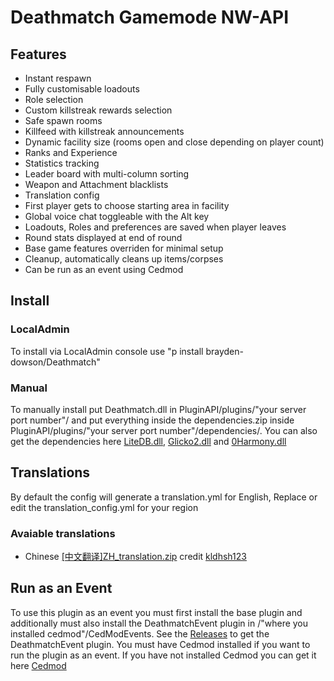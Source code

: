# Deathmatch Gamemode NW-API
## Features
- Instant respawn
- Fully customisable loadouts
- Role selection
- Custom killstreak rewards selection
- Safe spawn rooms
- Killfeed with killstreak announcements
- Dynamic facility size (rooms open and close depending on player count)
- Ranks and Experience
- Statistics tracking
- Leader board with multi-column sorting
- Weapon and Attachment blacklists
- Translation config
- First player gets to choose starting area in facility
- Global voice chat toggleable with the Alt key
- Loadouts, Roles and preferences are saved when player leaves
- Round stats displayed at end of round
- Base game features overriden for minimal setup
- Cleanup, automatically cleans up items/corpses 
- Can be run as an event using Cedmod

## Install
### LocalAdmin
To install via LocalAdmin console use "p install brayden-dowson/Deathmatch"

### Manual
To manually install put Deathmatch.dll in PluginAPI/plugins/"your server port number"/ and put everything inside the dependencies.zip inside PluginAPI/plugins/"your server port number"/dependencies/. You can also get the dependencies here [LiteDB.dll](https://github.com/mbdavid/LiteDB), [Glicko2.dll](https://github.com/ikhanage/Glicko2) and [0Harmony.dll](https://github.com/pardeike/Harmony)

## Translations
By default the config will generate a translation.yml for English, Replace or edit the translation_config.yml for your region
### Avaiable translations
- Chinese [[中文翻译]ZH_translation.zip](https://github.com/brayden-dowson/Deathmatch/blob/master/translation/ZH.zip) credit [kldhsh123](https://github.com/kldhsh123)

## Run as an Event
To use this plugin as an event you must first install the base plugin and additionally must also install the DeathmatchEvent plugin in /"where you installed cedmod"/CedModEvents. See the [Releases](https://github.com/brayden-dowson/Deathmatch/releases) to get the DeathmatchEvent plugin. You must have Cedmod installed if you want to run the plugin as an event. If you have not installed Cedmod you can get it here [Cedmod](https://github.com/CedModV2/CedMod)
